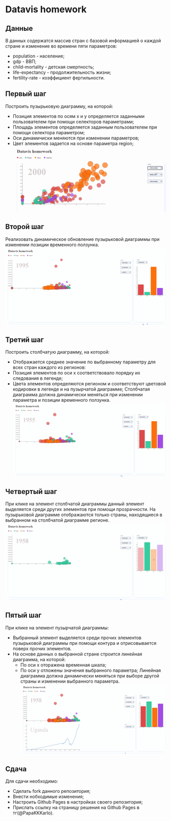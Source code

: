 # Datavis homework

## Данные
В данных содержатся массив стран с базовой информацией о каждой стране и изменение во времени пяти параметров:
- population - население;
- gdp - ВВП;
- child-mortality - детская смертность;
- life-expectancy - продолжительность жизни;
- fertility-rate - коэффициент фертильности.

## Первый шаг
Построить пузырьковую диаграмму, на которой:
- Позиция элементов по осям x и y определяется заданными пользователем при помощи селекторов параметрами;
- Площадь элементов определяется заданным пользователем при помощи селектора параметром;
- Оси динамичиски меняются при изменении параметров;
- Цвет элементов задается на основе параметра region;
![](/gifs/step-1.gif)

## Второй шаг 
Реализовать динамическое обновление пузырьковой диаграммы при изменении позиции временного ползунка.
![](/gifs/step-2.gif)

## Третий шаг
Построить столбчатую диаграмму, на которой:
- Отображается среднее значение по выбранному параметру для всех стран каждого из регионов:
- Позиция элементов по оси х соответствовало порядку их следования в легенде;
- Цвета элементов определяются регионом и соответствуют цветовой кодировки в легенде и на пузырчатой диаграмме;
Столбчатая диаграмма должна динамически меняться при изменении параметра и позиции временного ползунка.
![](/gifs/step-3.gif)

## Четвертый шаг
При клике на элемент столбчатой диаграммы данный элемент выделяется среди других элементов при помощи прозрачности.
На пузырьковой диаграмме отображаются только страны, находящиеся в выбранном на столбчатой диаграмме регионе.
![](/gifs/step-4.gif)

## Пятый шаг
При клике на элемент пузырчатой диаграммы:
- Выбранный элемент выделяется среди прочих элементов пузырьковой диаграммы при помощи контура и отрисовывается поверх прочих элементов.
- На основе данных о выбранной стране строится линейная диаграмма, на которой:
  - По оси x оторажена временная шкала;
  - По оси y отложены значения выбранного параметра;
Линейная диаграмма должна динамически меняться при выборе другой страны и изменении выбранного параметра.
![](/gifs/step-5.gif)

## Сдача
Для сдачи необходимо: 
- Сделать fork данного репозитория; 
- Внести нобходимые изменения;
- Настроить Github Pages в настройках своего репозитория;
- Прислать ссылку на страницу решения на Github Pages в тг(@PapaKKKarlo).
